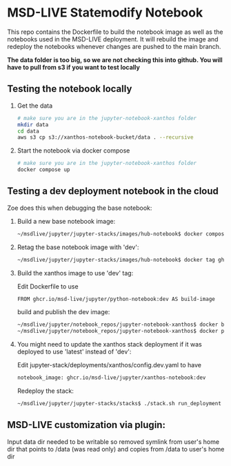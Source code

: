 # MSD-LIVE Statemodify Notebook

This repo contains the Dockerfile to build the notebook image as well as the notebooks
used in the MSD-LIVE deployment. It will rebuild the image and redeploy the notebooks
whenever changes are pushed to the main branch.

**The data folder is too big, so we are not checking this into github. You will have
to pull from s3 if you want to test locally**

## Testing the notebook locally

1. Get the data

   ```bash
   # make sure you are in the jupyter-notebook-xanthos folder
   mkdir data
   cd data
   aws s3 cp s3://xanthos-notebook-bucket/data . --recursive

   ```

2. Start the notebook via docker compose
   ```bash
   # make sure you are in the jupyter-notebook-xanthos folder
   docker compose up
   ```


## Testing a dev deployment notebook in the cloud

Zoe does this when debugging the base notebook:
1. Build a new base notebook image:
   ```bash
   ~/msdlive/jupyter/jupyter-stacks/images/hub-notebook$ docker compose build
   ```
1. Retag the base notebook image with 'dev':
   ```bash
   ~/msdlive/jupyter/jupyter-stacks/images/hub-notebook$ docker tag ghcr.io/msd-live/jupyter/python-notebook:latest notebook:dev
   ```
1. Build the xanthos image to use 'dev' tag:

   Edit Dockerfile to use
   ```bash
   FROM ghcr.io/msd-live/jupyter/python-notebook:dev AS build-image
   ```
   build and publish the dev image:
   ```bash
   ~/msdlive/jupyter/notebook_repos/jupyter-notebook-xanthos$ docker build -t ghcr.io/msd-live/jupyter/xanthos-notebook:dev -f Dockerfile .
   ~/msdlive/jupyter/notebook_repos/jupyter-notebook-xanthos$ docker push ghcr.io/msd-live/jupyter/xanthos-notebook:dev
   ```
1. You might need to update the xanthos stack deployment if it was deployed to use 'latest' instead of 'dev':

   Edit jupyter-stack/deployments/xanthos/config.dev.yaml to have 
   ```bash
   notebook_image: ghcr.io/msd-live/jupyter/xanthos-notebook:dev
   ```
   Redeploy the stack:
   ```bash
   ~/msdlive/jupyter/jupyter-stacks/stacks$ ./stack.sh run_deployment deploy xanthos dev
   ```


   
## MSD-LIVE customization via plugin:
Input data dir needed to be writable so removed symlink from user's home dir that points to /data (was read only) and copies from /data to user's home dir 